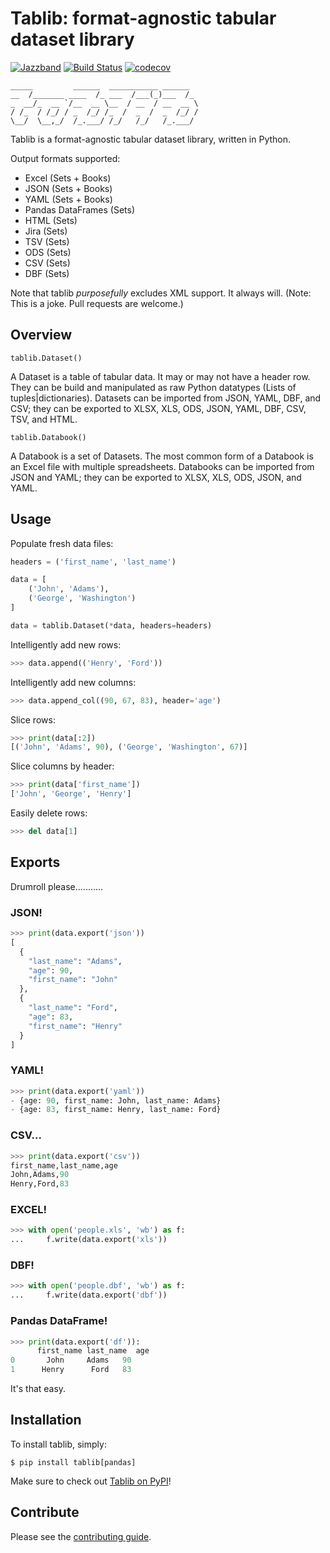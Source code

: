 # Tablib: format-agnostic tabular dataset library

[![Jazzband](https://jazzband.co/static/img/badge.svg)](https://jazzband.co/)
[![Build Status](https://travis-ci.org/jazzband/tablib.svg?branch=master)](https://travis-ci.org/jazzband/tablib)
[![codecov](https://codecov.io/gh/jazzband/tablib/branch/master/graph/badge.svg)](https://codecov.io/gh/jazzband/tablib)

    _____         ______  ___________ ______
    __  /_______ ____  /_ ___  /___(_)___  /_
    _  __/_  __ `/__  __ \__  / __  / __  __ \
    / /_  / /_/ / _  /_/ /_  /  _  /  _  /_/ /
    \__/  \__,_/  /_.___/ /_/   /_/   /_.___/


Tablib is a format-agnostic tabular dataset library, written in Python.

Output formats supported:

- Excel (Sets + Books)
- JSON (Sets + Books)
- YAML (Sets + Books)
- Pandas DataFrames (Sets)
- HTML (Sets)
- Jira (Sets)
- TSV (Sets)
- ODS (Sets)
- CSV (Sets)
- DBF (Sets)

Note that tablib *purposefully* excludes XML support. It always will. (Note: This is a
joke. Pull requests are welcome.)


## Overview

`tablib.Dataset()`

A Dataset is a table of tabular data.
It may or may not have a header row.
They can be build and manipulated as raw Python datatypes (Lists of tuples|dictionaries).
Datasets can be imported from JSON, YAML, DBF, and CSV;
they can be exported to XLSX, XLS, ODS, JSON, YAML, DBF, CSV, TSV, and HTML.

`tablib.Databook()`

A Databook is a set of Datasets.
The most common form of a Databook is an Excel file with multiple spreadsheets.
Databooks can be imported from JSON and YAML;
they can be exported to XLSX, XLS, ODS, JSON, and YAML.


## Usage

Populate fresh data files:

```python
headers = ('first_name', 'last_name')

data = [
    ('John', 'Adams'),
    ('George', 'Washington')
]

data = tablib.Dataset(*data, headers=headers)
```

Intelligently add new rows:

```python
>>> data.append(('Henry', 'Ford'))
```

Intelligently add new columns:

```python
>>> data.append_col((90, 67, 83), header='age')
```

Slice rows:

```python
>>> print(data[:2])
[('John', 'Adams', 90), ('George', 'Washington', 67)]
```

Slice columns by header:

```python
>>> print(data['first_name'])
['John', 'George', 'Henry']
```

Easily delete rows:

```python
>>> del data[1]
```


## Exports

Drumroll please...........

### JSON!

```python
>>> print(data.export('json'))
[
  {
    "last_name": "Adams",
    "age": 90,
    "first_name": "John"
  },
  {
    "last_name": "Ford",
    "age": 83,
    "first_name": "Henry"
  }
]
```

### YAML!

```python
>>> print(data.export('yaml'))
- {age: 90, first_name: John, last_name: Adams}
- {age: 83, first_name: Henry, last_name: Ford}
```

### CSV...

```python
>>> print(data.export('csv'))
first_name,last_name,age
John,Adams,90
Henry,Ford,83
```

### EXCEL!

```python
>>> with open('people.xls', 'wb') as f:
...     f.write(data.export('xls'))
```

### DBF!

```python
>>> with open('people.dbf', 'wb') as f:
...     f.write(data.export('dbf'))
```

### Pandas DataFrame!

```python
>>> print(data.export('df')):
      first_name last_name  age
0       John     Adams   90
1      Henry      Ford   83
```

It's that easy.


## Installation

To install tablib, simply:

```console
$ pip install tablib[pandas]
```

Make sure to check out [Tablib on PyPI](https://pypi.org/project/tablib/)!


## Contribute

Please see the [contributing guide](https://github.com/jazzband/tablib/blob/master/.github/CONTRIBUTING.md).
